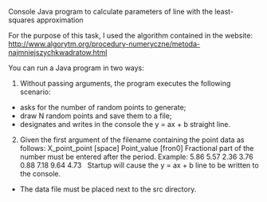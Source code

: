 
Console Java program to calculate parameters of line with the least-squares approximation

For the purpose of this task, I used the algorithm contained in the website:
http://www.algorytm.org/procedury-numeryczne/metoda-najmniejszychkwadratow.html 

You can run a Java program in two ways:

1. Without passing arguments, the program executes the following scenario:
  - asks for the number of random points to generate;
  - draw N random points and save them to a file; 
  - designates and writes in the console the y = ax + b straight line.
 
2. Given the first argument of the filename containing the point data as follows:
X_point_point [space] Point_value [fron0]
Fractional part of the number must be entered after the period.
Example:
5.86 5.57
2.36 3.76
0.88 7.18
9.64 4.73
 
Startup will cause the y = ax + b line to be written to the console.
 
* The data file must be placed next to the src directory.
